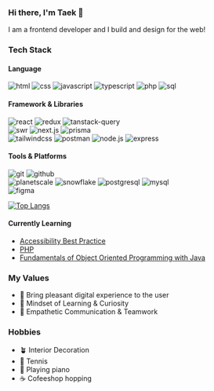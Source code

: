 ### Hi there, I'm Taek 👋

I am a frontend developer and I build and design for the web!

### Tech Stack
#### Language
<span>
<img src="https://img.shields.io/badge/HTML-%23E34F26?logo=html5&logoColor=fff" alt="html" />
<img src="https://img.shields.io/badge/CSS-%231572B6?logo=css3&logoColor=fff" alt="css" />
<img src="https://img.shields.io/badge/JavaScript-%23F7DF1E?logo=javascript&logoColor=fff" alt="javascript" />
<img src="https://img.shields.io/badge/TypeScript-%233178C6?logo=typescript&logoColor=fff" alt="typescript" />
<img src="https://img.shields.io/badge/PHP-%23777BB4?logo=php&logoColor=fff" alt="php" />
<img src="https://img.shields.io/badge/SQL-%234479A1?logo=sql&logoColor=fff" alt="sql" />
</span>

#### Framework & Libraries
<span>
<img src="https://img.shields.io/badge/React-%2361DAFB?logo=react&logoColor=fff" alt="react" />
<img src="https://img.shields.io/badge/Redux-764ABC?logo=redux" alt="redux" />
<img src="https://img.shields.io/badge/TanstackQuery-%23FF4154?logo=react-query&logoColor=fff" alt="tanstack-query" /><br>
<img src="https://img.shields.io/badge/SWR-%23000000?logo=swr&logoColor=fff" alt="swr" />
<img src="https://img.shields.io/badge/Next.js-000000?logo=next.js" alt="next.js" />
<img src="https://img.shields.io/badge/Prisma-%232D3748?logo=prisma&logoColor=fff" alt="prisma" /><br>
<img src="https://img.shields.io/badge/Tailwind%20CSS-%2306B6D4?logo=tailwindcss&logoColor=fff" alt="tailwindcss" />
<img src="https://img.shields.io/badge/Postman-%23FF6C37?logo=postman&logoColor=fff" alt="postman" />
<img src="https://img.shields.io/badge/Node.js-%23339933?logo=node.js&logoColor=fff" alt="node.js" />
<img src="https://img.shields.io/badge/Express-%23000000?logo=express&logoColor=fff" alt="express" />
</span>

#### Tools & Platforms
<span>
<img src="https://img.shields.io/badge/Git-%23F05032?logo=git&logoColor=fff" alt="git" />
<img src="https://img.shields.io/badge/Github-%23181717?logo=github&logoColor=fff" alt="github" /><br>
<img src="https://img.shields.io/badge/PlanetScale-%23000000?logo=planetscale&logoColor=fff" alt="planetscale" />
<img src="https://img.shields.io/badge/Snowflake-%2329B5E8?logo=snowflake&logoColor=fff" alt="snowflake" />
<img src="https://img.shields.io/badge/PostgreSQL-%234169E1?logo=postgresql&logoColor=fff" alt="postgresql" />
<img src="https://img.shields.io/badge/MySQL-%234479A1?logo=mysql&logoColor=fff" alt="mysql" /><br>
<img src="https://img.shields.io/badge/Figma-%23F24E1E?logo=figma&logoColor=fff" alt="figma" />
</span>

[![Top Langs](https://github-readme-stats.vercel.app/api/top-langs/?username=tnamdevnote&layout=donut)](https://github.com/anuraghazra/github-readme-stats)

#### Currently Learning
- [Accessibility Best Practice](https://web.dev/learn/accessibility)
- [PHP](https://www.youtube.com/watch?v=BUCiSSyIGGU&t=10225s)
- [Fundamentals of Object Oriented Programming with Java](https://www.edx.org/certificates/professional-certificate/gtx-introduction-to-object-oriented-programming-with-java)


### My Values
- 🙂 Bring pleasant digital experience to the user
- 🧪 Mindset of Learning & Curiosity
- 🦻 Empathetic Communication & Teamwork

### Hobbies
- 🪴 Interior Decoration
- 🎾 Tennis
- 🎹 Playing piano
- ☕️ Cofeeshop hopping

<!--
**tnamdevnote/tnamdevnote** is a ✨ _special_ ✨ repository because its `README.md` (this file) appears on your GitHub profile.

Here are some ideas to get you started:

- 🔭 I’m currently working on ...
- 🌱 I’m currently learning ...
- 👯 I’m looking to collaborate on ...
- 🤔 I’m looking for help with ...
- 💬 Ask me about ...
- 📫 How to reach me: ...
- 😄 Pronouns: ...
- ⚡ Fun fact: ...
-->

